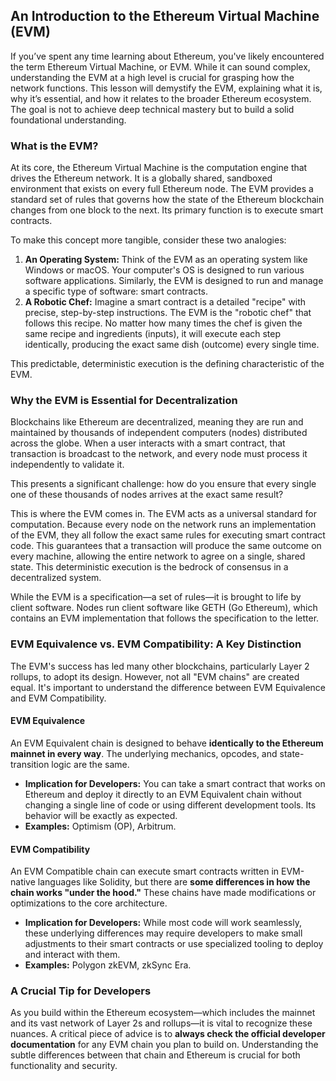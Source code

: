 ## An Introduction to the Ethereum Virtual Machine (EVM)

If you’ve spent any time learning about Ethereum, you've likely encountered the term Ethereum Virtual Machine, or EVM. While it can sound complex, understanding the EVM at a high level is crucial for grasping how the network functions. This lesson will demystify the EVM, explaining what it is, why it’s essential, and how it relates to the broader Ethereum ecosystem. The goal is not to achieve deep technical mastery but to build a solid foundational understanding.

### What is the EVM?

At its core, the Ethereum Virtual Machine is the computation engine that drives the Ethereum network. It is a globally shared, sandboxed environment that exists on every full Ethereum node. The EVM provides a standard set of rules that governs how the state of the Ethereum blockchain changes from one block to the next. Its primary function is to execute smart contracts.

To make this concept more tangible, consider these two analogies:

1.  **An Operating System:** Think of the EVM as an operating system like Windows or macOS. Your computer's OS is designed to run various software applications. Similarly, the EVM is designed to run and manage a specific type of software: smart contracts.
2.  **A Robotic Chef:** Imagine a smart contract is a detailed "recipe" with precise, step-by-step instructions. The EVM is the "robotic chef" that follows this recipe. No matter how many times the chef is given the same recipe and ingredients (inputs), it will execute each step identically, producing the exact same dish (outcome) every single time.

This predictable, deterministic execution is the defining characteristic of the EVM.

### Why the EVM is Essential for Decentralization

Blockchains like Ethereum are decentralized, meaning they are run and maintained by thousands of independent computers (nodes) distributed across the globe. When a user interacts with a smart contract, that transaction is broadcast to the network, and every node must process it independently to validate it.

This presents a significant challenge: how do you ensure that every single one of these thousands of nodes arrives at the exact same result?

This is where the EVM comes in. The EVM acts as a universal standard for computation. Because every node on the network runs an implementation of the EVM, they all follow the exact same rules for executing smart contract code. This guarantees that a transaction will produce the same outcome on every machine, allowing the entire network to agree on a single, shared state. This deterministic execution is the bedrock of consensus in a decentralized system.

While the EVM is a specification—a set of rules—it is brought to life by client software. Nodes run client software like GETH (Go Ethereum), which contains an EVM implementation that follows the specification to the letter.

### EVM Equivalence vs. EVM Compatibility: A Key Distinction

The EVM's success has led many other blockchains, particularly Layer 2 rollups, to adopt its design. However, not all "EVM chains" are created equal. It's important to understand the difference between EVM Equivalence and EVM Compatibility.

#### EVM Equivalence

An EVM Equivalent chain is designed to behave **identically to the Ethereum mainnet in every way**. The underlying mechanics, opcodes, and state-transition logic are the same.

*   **Implication for Developers:** You can take a smart contract that works on Ethereum and deploy it directly to an EVM Equivalent chain without changing a single line of code or using different development tools. Its behavior will be exactly as expected.
*   **Examples:** Optimism (OP), Arbitrum.

#### EVM Compatibility

An EVM Compatible chain can execute smart contracts written in EVM-native languages like Solidity, but there are **some differences in how the chain works "under the hood."** These chains have made modifications or optimizations to the core architecture.

*   **Implication for Developers:** While most code will work seamlessly, these underlying differences may require developers to make small adjustments to their smart contracts or use specialized tooling to deploy and interact with them.
*   **Examples:** Polygon zkEVM, zkSync Era.

### A Crucial Tip for Developers

As you build within the Ethereum ecosystem—which includes the mainnet and its vast network of Layer 2s and rollups—it is vital to recognize these nuances. A critical piece of advice is to **always check the official developer documentation** for any EVM chain you plan to build on. Understanding the subtle differences between that chain and Ethereum is crucial for both functionality and security.